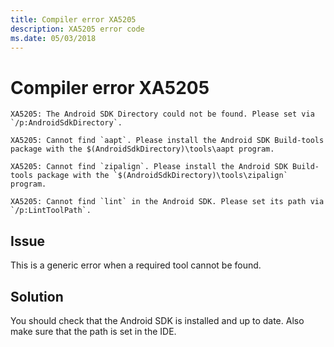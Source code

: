 ```yaml
---
title: Compiler error XA5205
description: XA5205 error code
ms.date: 05/03/2018
---
```

# Compiler error XA5205

```
XA5205: The Android SDK Directory could not be found. Please set via `/p:AndroidSdkDirectory`.
```

```
XA5205: Cannot find `aapt`. Please install the Android SDK Build-tools package with the $(AndroidSdkDirectory)\tools\aapt program.
```

```
XA5205: Cannot find `zipalign`. Please install the Android SDK Build-tools package with the `$(AndroidSdkDirectory)\tools\zipalign` program.
```

```
XA5205: Cannot find `lint` in the Android SDK. Please set its path via `/p:LintToolPath`.
```

## Issue

This is a generic error when a required tool cannot be found.

## Solution

You should check that the Android SDK is installed and up to date. Also make sure that the path is set in the IDE.
